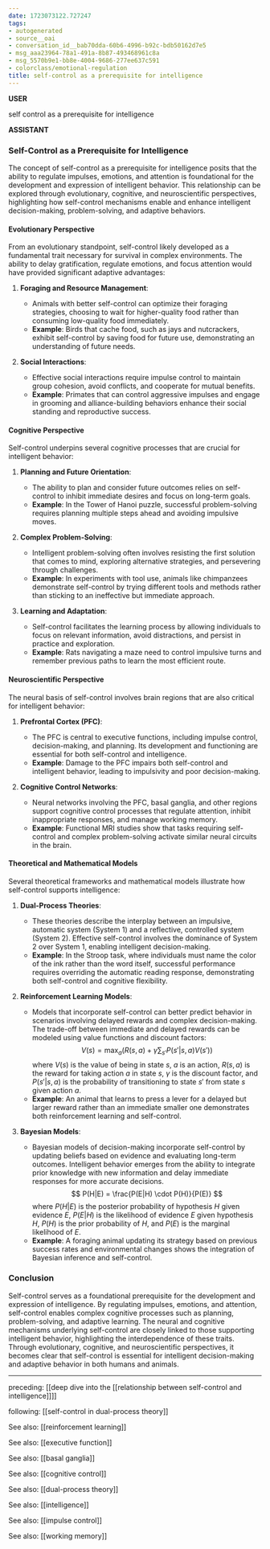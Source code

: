 ```yaml
---
date: 1723073122.727247
tags:
- autogenerated
- source__oai
- conversation_id__bab70dda-60b6-4996-b92c-bdb50162d7e5
- msg_aaa23964-78a1-491a-8b87-493468961c8a
- msg_5570b9e1-bb8e-4004-9686-277ee637c591
- colorclass/emotional-regulation
title: self-control as a prerequisite for intelligence
---
```


**USER**

self control as a prerequisite for intelligence


**ASSISTANT**

### Self-Control as a Prerequisite for Intelligence

The concept of self-control as a prerequisite for intelligence posits that the ability to regulate impulses, emotions, and attention is foundational for the development and expression of intelligent behavior. This relationship can be explored through evolutionary, cognitive, and neuroscientific perspectives, highlighting how self-control mechanisms enable and enhance intelligent decision-making, problem-solving, and adaptive behaviors.

#### Evolutionary Perspective

From an evolutionary standpoint, self-control likely developed as a fundamental trait necessary for survival in complex environments. The ability to delay gratification, regulate emotions, and focus attention would have provided significant adaptive advantages:

1. **Foraging and Resource Management**:
   - Animals with better self-control can optimize their foraging strategies, choosing to wait for higher-quality food rather than consuming low-quality food immediately.
   - **Example**: Birds that cache food, such as jays and nutcrackers, exhibit self-control by saving food for future use, demonstrating an understanding of future needs.

2. **Social Interactions**:
   - Effective social interactions require impulse control to maintain group cohesion, avoid conflicts, and cooperate for mutual benefits.
   - **Example**: Primates that can control aggressive impulses and engage in grooming and alliance-building behaviors enhance their social standing and reproductive success.

#### Cognitive Perspective

Self-control underpins several cognitive processes that are crucial for intelligent behavior:

1. **Planning and Future Orientation**:
   - The ability to plan and consider future outcomes relies on self-control to inhibit immediate desires and focus on long-term goals.
   - **Example**: In the Tower of Hanoi puzzle, successful problem-solving requires planning multiple steps ahead and avoiding impulsive moves.

2. **Complex Problem-Solving**:
   - Intelligent problem-solving often involves resisting the first solution that comes to mind, exploring alternative strategies, and persevering through challenges.
   - **Example**: In experiments with tool use, animals like chimpanzees demonstrate self-control by trying different tools and methods rather than sticking to an ineffective but immediate approach.

3. **Learning and Adaptation**:
   - Self-control facilitates the learning process by allowing individuals to focus on relevant information, avoid distractions, and persist in practice and exploration.
   - **Example**: Rats navigating a maze need to control impulsive turns and remember previous paths to learn the most efficient route.

#### Neuroscientific Perspective

The neural basis of self-control involves brain regions that are also critical for intelligent behavior:

1. **Prefrontal Cortex (PFC)**:
   - The PFC is central to executive functions, including impulse control, decision-making, and planning. Its development and functioning are essential for both self-control and intelligence.
   - **Example**: Damage to the PFC impairs both self-control and intelligent behavior, leading to impulsivity and poor decision-making.

2. **Cognitive Control Networks**:
   - Neural networks involving the PFC, basal ganglia, and other regions support cognitive control processes that regulate attention, inhibit inappropriate responses, and manage working memory.
   - **Example**: Functional MRI studies show that tasks requiring self-control and complex problem-solving activate similar neural circuits in the brain.

#### Theoretical and Mathematical Models

Several theoretical frameworks and mathematical models illustrate how self-control supports intelligence:

1. **Dual-Process Theories**:
   - These theories describe the interplay between an impulsive, automatic system (System 1) and a reflective, controlled system (System 2). Effective self-control involves the dominance of System 2 over System 1, enabling intelligent decision-making.
   - **Example**: In the Stroop task, where individuals must name the color of the ink rather than the word itself, successful performance requires overriding the automatic reading response, demonstrating both self-control and cognitive flexibility.

2. **Reinforcement Learning Models**:
   - Models that incorporate self-control can better predict behavior in scenarios involving delayed rewards and complex decision-making. The trade-off between immediate and delayed rewards can be modeled using value functions and discount factors:
     $$ V(s) = \max_a \left( R(s, a) + \gamma \sum_{s'} P(s'|s, a) V(s') \right) $$
     where $V(s)$ is the value of being in state $s$, $a$ is an action, $R(s, a)$ is the reward for taking action $a$ in state $s$, $\gamma$ is the discount factor, and $P(s'|s, a)$ is the probability of transitioning to state $s'$ from state $s$ given action $a$.
   - **Example**: An animal that learns to press a lever for a delayed but larger reward rather than an immediate smaller one demonstrates both reinforcement learning and self-control.

3. **Bayesian Models**:
   - Bayesian models of decision-making incorporate self-control by updating beliefs based on evidence and evaluating long-term outcomes. Intelligent behavior emerges from the ability to integrate prior knowledge with new information and delay immediate responses for more accurate decisions.
     $$ P(H|E) = \frac{P(E|H) \cdot P(H)}{P(E)} $$
     where $P(H|E)$ is the posterior probability of hypothesis $H$ given evidence $E$, $P(E|H)$ is the likelihood of evidence $E$ given hypothesis $H$, $P(H)$ is the prior probability of $H$, and $P(E)$ is the marginal likelihood of $E$.
   - **Example**: A foraging animal updating its strategy based on previous success rates and environmental changes shows the integration of Bayesian inference and self-control.

### Conclusion

Self-control serves as a foundational prerequisite for the development and expression of intelligence. By regulating impulses, emotions, and attention, self-control enables complex cognitive processes such as planning, problem-solving, and adaptive learning. The neural and cognitive mechanisms underlying self-control are closely linked to those supporting intelligent behavior, highlighting the interdependence of these traits. Through evolutionary, cognitive, and neuroscientific perspectives, it becomes clear that self-control is essential for intelligent decision-making and adaptive behavior in both humans and animals.


---

preceding: [[deep dive into the [[relationship between self-control and intelligence]]]]  


following: [[self-control in dual-process theory]]

See also: [[reinforcement learning]]


See also: [[executive function]]


See also: [[basal ganglia]]


See also: [[cognitive control]]


See also: [[dual-process theory]]


See also: [[intelligence]]


See also: [[impulse control]]


See also: [[working memory]]